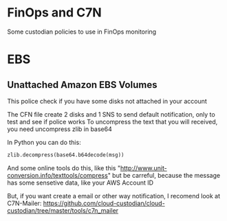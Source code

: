 # FinOps and C7N

Some custodian policies to use in FinOps monitoring

# EBS

## Unattached Amazon EBS Volumes

This police check if you have some disks not attached in your account

The CFN file create 2 disks and 1 SNS to send default notification, only to test and see if police works
To uncompress the text that you will received, you need uncompress zlib in base64

In Python you can do this:
```python
zlib.decompress(base64.b64decode(msg))
```

And some online tools do this, like this "http://www.unit-conversion.info/texttools/compress" but be carreful, because the message has some sensetive data, like your AWS Account ID

But, if you want create a email or other way notification, I recomend look at C7N-Mailer:
https://github.com/cloud-custodian/cloud-custodian/tree/master/tools/c7n_mailer
